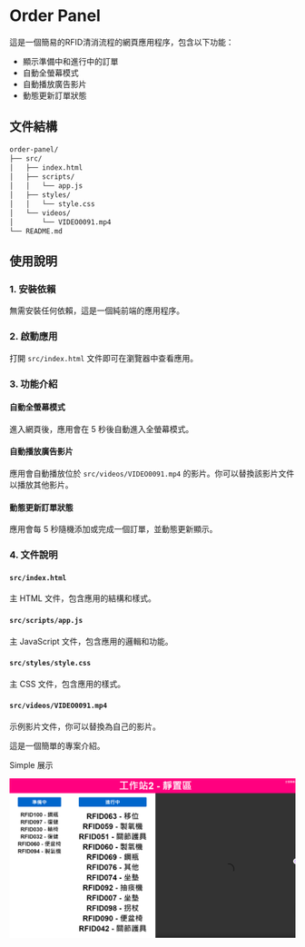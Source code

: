 # Order Panel

這是一個簡易的RFID清消流程的網頁應用程序，包含以下功能：

- 顯示準備中和進行中的訂單
- 自動全螢幕模式
- 自動播放廣告影片
- 動態更新訂單狀態

## 文件結構

```
order-panel/
├── src/
│   ├── index.html
│   ├── scripts/
│   │   └── app.js
│   ├── styles/
│   │   └── style.css
│   └── videos/
│       └── VIDEO0091.mp4
└── README.md
```

## 使用說明

### 1. 安裝依賴

無需安裝任何依賴，這是一個純前端的應用程序。

### 2. 啟動應用

打開 `src/index.html` 文件即可在瀏覽器中查看應用。

### 3. 功能介紹

#### 自動全螢幕模式

進入網頁後，應用會在 5 秒後自動進入全螢幕模式。

#### 自動播放廣告影片

應用會自動播放位於 `src/videos/VIDEO0091.mp4` 的影片。你可以替換該影片文件以播放其他影片。

#### 動態更新訂單狀態

應用會每 5 秒隨機添加或完成一個訂單，並動態更新顯示。

### 4. 文件說明

#### `src/index.html`

主 HTML 文件，包含應用的結構和樣式。

#### `src/scripts/app.js`

主 JavaScript 文件，包含應用的邏輯和功能。

#### `src/styles/style.css`

主 CSS 文件，包含應用的樣式。

#### `src/videos/VIDEO0091.mp4`

示例影片文件，你可以替換為自己的影片。

這是一個簡單的專案介紹。

Simple 展示

![專案圖片](src/image.png)
